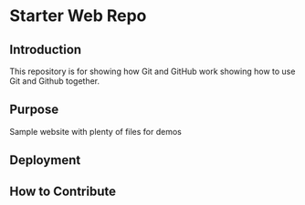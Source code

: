 # Starter Web Repo

## Introduction
This repository is for showing how Git and GitHub work
showing how to use Git and Github together.
## Purpose

Sample website with plenty of files for demos

## Deployment

## How to Contribute

